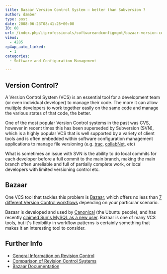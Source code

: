 ```yaml
---
title: Bazaar Version Control System – better than Subversion ?
author: damber
type: post
date: 2008-06-23T08:41:25+00:00
ID: 68
url: /index.php/itprofessionals/softwareandconfigmgmt/bazaar-version-control-system-better-tha/
views:
  - 4285
rp4wp_auto_linked:
  - 1
categories:
  - Software and Configuration Management

---
```

## Version Control?

A Version Control System (VCS) is an essential tool for a development team (or even individual developer) to manage their code. The more it can allow multiple developers to work together easily on the same code and manage the various states of that code, the better. 

One of the most popular Version Control systems in the past was CVS, however in recent times this has been superseded by Subversion (SVN), which is a highly popular VCS that is well supported by a variety of client tools and is often embedded within software configuration management applications to manage file versioning (e.g. [trac][1], [collabNet][2], etc)

What is sometimes an issue with SVN is the ability to do local commits for each developer before a full commit to the main branch, making the main branch often unreliable and full of partially complete work, or local developers with limited versioning control etc. 

## Bazaar

One VCS tool that tackles this problem is [Bazaar][3], which offers no less than [7 different Version Control workflows][4] depending on your particular scenario. 

Bazaar is developed and used by [Canonical][5] (the Ubuntu people), and has recently [claimed Sun's MySQL as a new user][6]. Bazaar is one of many VCS tools, but it's flexibility in workflow patterns is certainly something that makes it an interesting tool to consider. 

## Further Info

  * [General Information on Revision Control][7]
  * [Comparison of Revision Control Systems][8]
  * [Bazaar Documentation][9]

 [1]: http://trac.edgewall.org/
 [2]: http://www.collab.net/
 [3]: http://bazaar-vcs.org/
 [4]: http://bazaar-vcs.org/Workflows
 [5]: http://canonical.com/
 [6]: http://www.theregister.co.uk/2008/06/19/mysql_dumps_bitkeeper/
 [7]: http://en.wikipedia.org/wiki/Revision_control
 [8]: http://en.wikipedia.org/wiki/Comparison_of_revision_control_software
 [9]: http://bazaar-vcs.org/Documentation